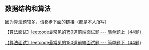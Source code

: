 ## 数据结构和算法

因为算法题较多，请移步下面的链接（都是本人所写）

[【算法面试】leetcode最常见的150道前端面试题 --- 简单题上（44题）](https://juejin.cn/post/6987320619394138148)

[【算法面试】leetcode最常见的150道前端面试题 --- 简单题下（44题)](https://juejin.cn/post/6989031479753834504)
